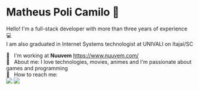# Matheus Poli Camilo 👋

Hello! I'm a full-stack developer with more than three years of experience :computer:
<br/> I am also graduated in Internet Systems technologist at UNIVALI on Itajaí/SC

 :rocket:  &nbsp; I'm working at **Nuuvem** https://www.nuuvem.com/
 <br/> 💬  &nbsp; About me: I love technologies, movies, animes and I'm passionate about games and programming
 <br/> :email: &nbsp; How to reach me: <br />
<a href="https://www.linkedin.com/in/matheus-poli/" target="_blank"><img src="https://img.shields.io/badge/-LinkedIn-%230077B5?style=for-the-badge&logo=linkedin&logoColor=white" target="_blank"></a>
<a href="mailto:matheuspolicamilo@gmail.com" target="_blank"><img src="https://img.shields.io/badge/-GMAIL-c14438?style=for-the-badge&logo=gmail&logoColor=white" target="_blank"></a>
